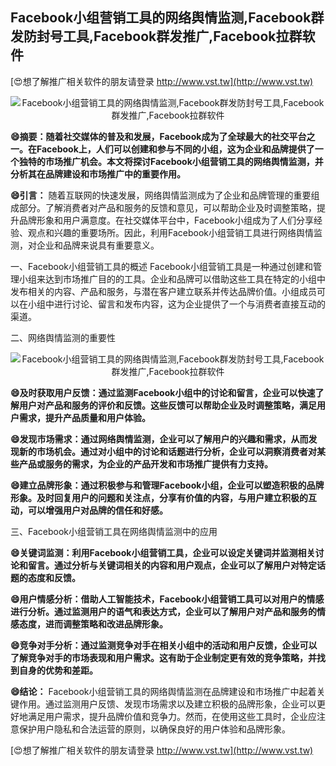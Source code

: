 ## **Facebook小组营销工具的网络舆情监测,Facebook群发防封号工具,Facebook群发推广,Facebook拉群软件**

[😍想了解推广相关软件的朋友请登录 http://www.vst.tw](http://www.vst.tw)

 <center><img src="https://vst.tw/MP4/tuiguang/png/2.png" alt="Facebook小组营销工具的网络舆情监测,Facebook群发防封号工具,Facebook群发推广,Facebook拉群软件"></center>

**😄摘要：随着社交媒体的普及和发展，Facebook成为了全球最大的社交平台之一。在Facebook上，人们可以创建和参与不同的小组，这为企业和品牌提供了一个独特的市场推广机会。本文将探讨Facebook小组营销工具的网络舆情监测，并分析其在品牌建设和市场推广中的重要作用。**

**😄引言：**
随着互联网的快速发展，网络舆情监测成为了企业和品牌管理的重要组成部分。了解消费者对产品和服务的反馈和意见，可以帮助企业及时调整策略，提升品牌形象和用户满意度。在社交媒体平台中，Facebook小组成为了人们分享经验、观点和兴趣的重要场所。因此，利用Facebook小组营销工具进行网络舆情监测，对企业和品牌来说具有重要意义。

一、Facebook小组营销工具的概述
Facebook小组营销工具是一种通过创建和管理小组来达到市场推广目的的工具。企业和品牌可以借助这些工具在特定的小组中发布相关的内容、产品和服务，与潜在客户建立联系并传达品牌价值。小组成员可以在小组中进行讨论、留言和发布内容，这为企业提供了一个与消费者直接互动的渠道。

二、网络舆情监测的重要性

 <center><img src="https://vst.tw/MP4/tuiguang/png/6.png" alt="Facebook小组营销工具的网络舆情监测,Facebook群发防封号工具,Facebook群发推广,Facebook拉群软件"></center>

**😄及时获取用户反馈：通过监测Facebook小组中的讨论和留言，企业可以快速了解用户对产品和服务的评价和反馈。这些反馈可以帮助企业及时调整策略，满足用户需求，提升产品质量和用户体验。**

**😄发现市场需求：通过网络舆情监测，企业可以了解用户的兴趣和需求，从而发现新的市场机会。通过对小组中的讨论和话题进行分析，企业可以洞察消费者对某些产品或服务的需求，为企业的产品开发和市场推广提供有力支持。**

**😄建立品牌形象：通过积极参与和管理Facebook小组，企业可以塑造积极的品牌形象。及时回复用户的问题和关注点，分享有价值的内容，与用户建立积极的互动，可以增强用户对品牌的信任和好感。**

三、Facebook小组营销工具在网络舆情监测中的应用

**😄关键词监测：利用Facebook小组营销工具，企业可以设定关键词并监测相关讨论和留言。通过分析与关键词相关的内容和用户观点，企业可以了解用户对特定话题的态度和反馈。**

**😄用户情感分析：借助人工智能技术，Facebook小组营销工具可以对用户的情感进行分析。通过监测用户的语气和表达方式，企业可以了解用户对产品和服务的情感态度，进而调整策略和改进品牌形象。**

**😄竞争对手分析：通过监测竞争对手在相关小组中的活动和用户反馈，企业可以了解竞争对手的市场表现和用户需求。这有助于企业制定更有效的竞争策略，并找到自身的优势和差距。**

**😄结论：**
Facebook小组营销工具的网络舆情监测在品牌建设和市场推广中起着关键作用。通过监测用户反馈、发现市场需求以及建立积极的品牌形象，企业可以更好地满足用户需求，提升品牌价值和竞争力。然而，在使用这些工具时，企业应注意保护用户隐私和合法运营的原则，以确保良好的用户体验和品牌形象。

[😍想了解推广相关软件的朋友请登录 http://www.vst.tw](http://www.vst.tw)



